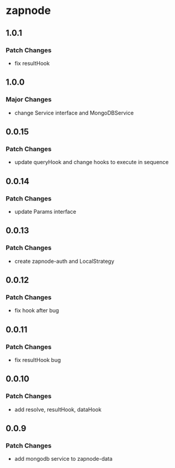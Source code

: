 # zapnode

## 1.0.1

### Patch Changes

- fix resultHook

## 1.0.0

### Major Changes

- change Service interface and MongoDBService

## 0.0.15

### Patch Changes

- update queryHook and change hooks to execute in sequence

## 0.0.14

### Patch Changes

- update Params interface

## 0.0.13

### Patch Changes

- create zapnode-auth and LocalStrategy

## 0.0.12

### Patch Changes

- fix hook after bug

## 0.0.11

### Patch Changes

- fix resultHook bug

## 0.0.10

### Patch Changes

- add resolve, resultHook, dataHook

## 0.0.9

### Patch Changes

- add mongodb service to zapnode-data
